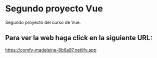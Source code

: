 # Segundo proyecto Vue

Segundo proyecto del curso de Vue.

## Para ver la web haga click en la siguiente URL:

https://comfy-madeleine-8b6a97.netlify.app
